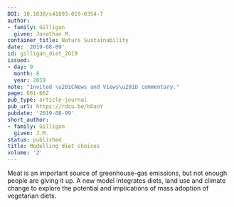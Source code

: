 ```yaml
---
DOI: 10.1038/s41893-019-0354-7
author:
- family: Gilligan
  given: Jonathan M.
container_title: Nature Sustainability
date: '2019-08-09'
id: gilligan_diet_2019
issued:
- day: 9
  month: 8
  year: 2019
note: "Invited \u201CNews and Views\u201D commentary."
page: 661-662
pub_type: article-journal
pub_url: https://rdcu.be/bOaoY
pubdate: '2019-08-09'
short_author:
- family: Gilligan
  given: J.M.
status: published
title: Modelling diet choices
volume: '2'
---
```

Meat is an important source of greenhouse-gas emissions, but not enough people are giving it up. A new model integrates diets, land use and climate change to explore the potential and implications of mass adoption of vegetarian diets.
